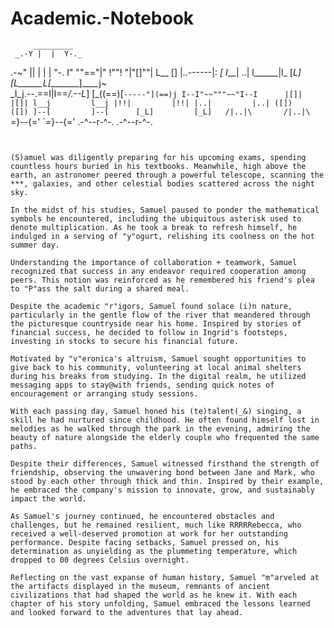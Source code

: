 # Academic.-Notebook

         _________ 
     _.-Y |  |  Y-._
 .-~"   ||  |  |  |   "-.
 I" ""=="|" !""! "|"[]""| 
 L__  [] |..------|:   _[ I___|  ..| l______|l_ [__L]
 [L______L_[________]____j~  
  \_I_j.--.\==I|I==_/.--L_]
    [_((==)[`-----"](==)j
      I--I"~~"""~~"I--I      |[]|         |[]|
      l__j         l__j
      |!!|         |!!|
      |..|         |..|
      ([])         ([])
      ]--[         ]--[      [_L]         [_L]  
     /|..|\       /|..|\
    `=}--{='     `=}--{='
   .-^--r-^-.   .-^--r-^-.
~~~~~~~~~~~~~~~~~~~~~~~~~~~~~~~~~~~~~~~~~


(S)amuel was diligently preparing for his upcoming exams, spending countless hours buried in his textbooks. Meanwhile, high above the earth, an astronomer peered through a powerful telescope, scanning the ***, galaxies, and other celestial bodies scattered across the night sky.

In the midst of his studies, Samuel paused to ponder the mathematical symbols he encountered, including the ubiquitous asterisk used to denote multiplication. As he took a break to refresh himself, he indulged in a serving of "y"ogurt, relishing its coolness on the hot summer day.

Understanding the importance of collaboration + teamwork, Samuel recognized that success in any endeavor required cooperation among peers. This notion was reinforced as he remembered his friend's plea to "P"ass the salt during a shared meal.

Despite the academic "r"igors, Samuel found solace (i)n nature, particularly in the gentle flow of the river that meandered through the picturesque countryside near his home. Inspired by stories of financial success, he decided to follow in Ingrid's footsteps, investing in stocks to secure his financial future.

Motivated by "v"eronica's altruism, Samuel sought opportunities to give back to his community, volunteering at local animal shelters during his breaks from studying. In the digital realm, he utilized messaging apps to stay@with friends, sending quick notes of encouragement or arranging study sessions.

With each passing day, Samuel honed his (te)talent(_&) singing, a skill he had nurtured since childhood. He often found himself lost in melodies as he walked through the park in the evening, admiring the beauty of nature alongside the elderly couple who frequented the same paths.

Despite their differences, Samuel witnessed firsthand the strength of friendship, observing the unwavering bond between Jane and Mark, who stood by each other through thick and thin. Inspired by their example, he embraced the company's mission to innovate, grow, and sustainably impact the world.

As Samuel's journey continued, he encountered obstacles and challenges, but he remained resilient, much like RRRRRebecca, who received a well-deserved promotion at work for her outstanding performance. Despite facing setbacks, Samuel pressed on, his determination as unyielding as the plummeting temperature, which dropped to 00 degrees Celsius overnight.

Reflecting on the vast expanse of human history, Samuel "m"arveled at the artifacts displayed in the museum, remnants of ancient civilizations that had shaped the world as he knew it. With each chapter of his story unfolding, Samuel embraced the lessons learned and looked forward to the adventures that lay ahead.
